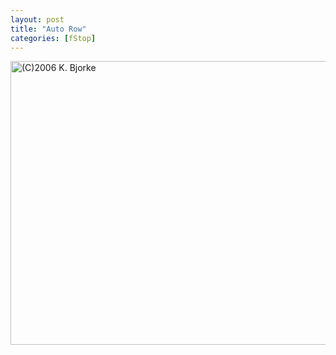 ```yaml
---
layout: post
title: "Auto Row"
categories: [fStop]
---
```

<img title="(C)2006 K. Bjorke" src="http://www.botzilla.com/blog/pix2006/P1050746.jpg" width="807" height="454" border="0" />


